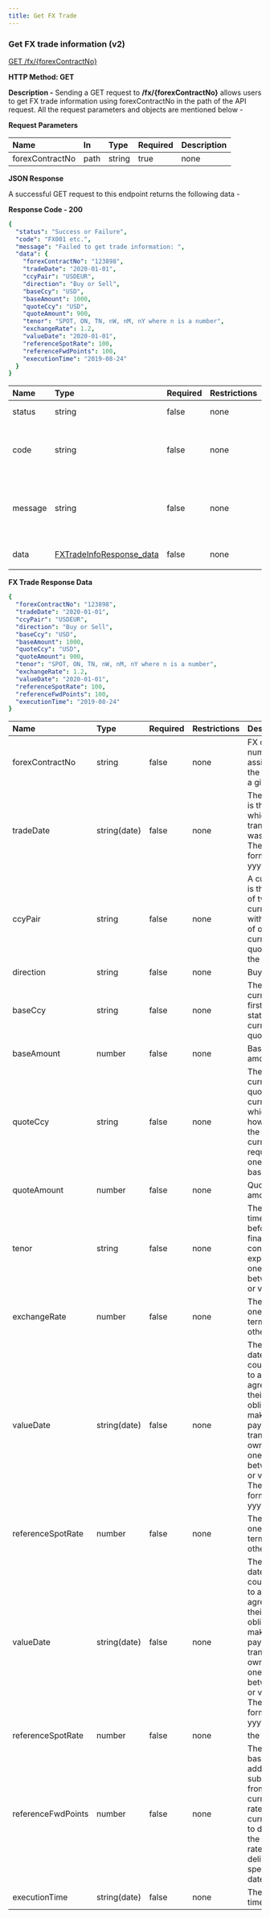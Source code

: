 ```yaml
---
title: Get FX Trade
---
```


### **Get FX trade information (v2)**

[GET /fx/{forexContractNo}](https://finzlyconnect-api-developer-portal.redoc.ly/openapi/reference/operation/getFXTradeInformationV2/)

**HTTP Method: GET**

**Description -** Sending a GET request to  **/fx/{forexContractNo}** allows users to get FX trade information using forexContractNo in the path of the API request. All the request parameters and objects are mentioned below - 



**Request Parameters**


|**Name** |**In**|**Type**|**Required**|**Description**|
| :- | :- | :- | :- | :- |
|forexContractNo|path|string|true|none|

**JSON Response**

A successful GET request to this endpoint returns the following data -

**Response Code - 200**

```yaml Before
{
  "status": "Success or Failure",
  "code": "FX001 etc.",
  "message": "Failed to get trade information: ",
  "data": {
    "forexContractNo": "123898",
    "tradeDate": "2020-01-01",
    "ccyPair": "USDEUR",
    "direction": "Buy or Sell",
    "baseCcy": "USD",
    "baseAmount": 1000,
    "quoteCcy": "USD",
    "quoteAmount": 900,
    "tenor": "SPOT, ON, TN, nW, nM, nY where n is a number",
    "exchangeRate": 1.2,
    "valueDate": "2020-01-01",
    "referenceSpotRate": 100,
    "referenceFwdPoints": 100,
    "executionTime": "2019-08-24"
  }
}

```

|**Name**|**Type**|**Required**|**Restrictions**|**Description**|
| :- | :- | :- | :- | :- |
|status|string|false|none|This will return Success/Failed|
|code|string|false|none|This will indicate the error code in case of API error|
|message|string|false|none|This will be the detailed error message indicating what failed and how to fix the issue|
|data|<p>[FXTradeInfoResponse_data](https://finzlyconnect-api-developer-portal.redoc.ly/openapi/reference/operation/getFXTradeInformationV2/)</p><p></p>|false|none|none|

**FX Trade Response Data**

```yaml Before
{
  "forexContractNo": "123898",
  "tradeDate": "2020-01-01",
  "ccyPair": "USDEUR",
  "direction": "Buy or Sell",
  "baseCcy": "USD",
  "baseAmount": 1000,
  "quoteCcy": "USD",
  "quoteAmount": 900,
  "tenor": "SPOT, ON, TN, nW, nM, nY where n is a number",
  "exchangeRate": 1.2,
  "valueDate": "2020-01-01",
  "referenceSpotRate": 100,
  "referenceFwdPoints": 100,
  "executionTime": "2019-08-24"
}

```

|**Name**|**Type**|**Required**|**Restrictions**|**Description**|
| :- | :- | :- | :- | :- |
|forexContractNo|string|false|none|FX contract number assigned by the system for a given trade.|
|tradeDate|string(date)|false|none|The trade date is the date on which a transaction was executed. The date format is in yyyy-mm-dd.|
|ccyPair|string|false|none|A currency pair is the quotation of two different currencies, with the value of one currency being quoted against the other|
|direction|string|false|none|Buy or Sell|
|baseCcy|string|false|none|The base currency is the first currency stated in a currency pair quote|
|baseAmount|number|false|none|Base currency amount|
|quoteCcy|string|false|none|The second currency is the quote currency, which states how much of the quote currency is required to buy one unit of the base currency.|
|quoteAmount|number|false|none|Quote currency amount|
|tenor|string|false|none|The length of time remaining before a financial contract expires. Only one is needed between tenor or valueDate.|
|exchangeRate|number|false|none|The price of one currency in terms of the other|
|valueDate|string(date)|false|none|The delivery date on which counterparties to a transaction agree to settle their respective obligations by making payments and transferring ownership.Only one is needed between tenor or valueDate. The date format is in yyyy-mm-dd.|
|referenceSpotRate|number|false|none|The price of one currency in terms of the other|
|valueDate|string(date)|false|none|The delivery date on which counterparties to a transaction agree to settle their respective obligations by making payments and transferring ownership.Only one is needed between tenor or valueDate. The date format is in yyyy-mm-dd.|
|referenceSpotRate|number|false|none|the offered rate|
|referenceFwdPoints|number|false|none|The number of basis points added to or subtracted from the current spot rate of a currency pair to determine the forward rate for delivery on a specific value date|
|executionTime|string(date)|false|none|The execution time|